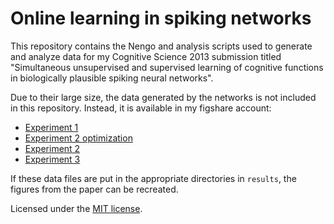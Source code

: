 Online learning in spiking networks
===================================

This repository contains the Nengo and analysis scripts
used to generate and analyze data for my Cognitive Science 2013
submission titled "Simultaneous unsupervised and supervised learning
of cognitive functions in biologically plausible spiking neural networks".

Due to their large size, the data generated by the networks
is not included in this repository.
Instead, it is available in my figshare account:

* [Experiment 1](http://figshare.com/articles/CogSci2013_Experiment_1_Results/155314)
* [Experiment 2 optimization](http://figshare.com/articles/CogSci2013_Experiment_2_Optimation/155525)
* [Experiment 2](http://figshare.com/articles/CogSci2013_Experiment_2_Results/155606)
* [Experiment 3](http://figshare.com/articles/CogSci2013_Experiment_3_Results/155317)

If these data files are put in the appropriate directories in
`results`, the figures from the paper can be recreated.

Licensed under the [MIT license](http://tbekolay.mit-license.org/).
